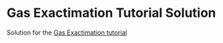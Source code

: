 # Gas Exactimation Tutorial Solution

Solution for the [Gas Exactimation tutorial](https://medium.com/truffle-suite/ethereum-gas-exactimation-1158a996eb8c)
